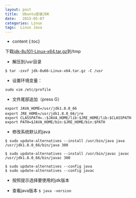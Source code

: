 ```yaml
---
layout: post
title:  Ubuntu安装JDK
date:   2015-05-07
categories: Linux
tags:  Linux Java
---
```


* content
{:toc}







下载[jdk-8u101-Linux-x64.tar.gz](http://www.oracle.com/technetwork/java/javase/downloads/jdk8-downloads-2133151.html)到/tmp


- 解压到/usr目录

`$ tar -zxvf jdk-8u66-Linux-x64.tar.gz -C /usr`

- 设置环境变量：

`sudo vim /etc/profile`

- 文件尾部追加（press G）

```
export JAVA_HOME=/usr/jdk1.8.0_66
export JRE_HOME=/usr/jdk1.8.0_66/jre　
export CLASSPATH=.:$JAVA_HOME/lib:$JRE_HOME/lib:$CLASSPATH
export PATH=$JAVA_HOME/bin:$JRE_HOME/bin:$PATH
```

- 修改系统默认的java


```
$ sudo update-alternatives --install /usr/bin/java java /usr/jdk1.8.0_66/bin/java 300

$ sudo update-alternatives --install /usr/bin/javac javac /usr/jdk1.8.0_66/bin/javac 300

$ sudo update-alternatives --config java
$ sudo update-alternatives --config javac
```

- 按照提示选择要使用的jdk版本

- 查看java版本
`$ java -version`
